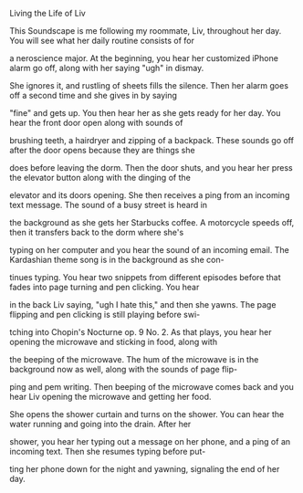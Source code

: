 Living the Life of Liv

This Soundscape is me following my roommate, Liv, throughout her day. You will see what her daily routine consists of for 

a neroscience major. At the beginning, you hear her customized iPhone alarm go off, along with her saying "ugh" in dismay. 

She ignores it, and rustling of sheets fills the silence. Then her alarm goes off a second time and she gives in by saying

"fine" and gets up. You then hear her as she gets ready for her day. You hear the front door open along with sounds of 

brushing teeth, a hairdryer and zipping of a backpack. These sounds go off after the door opens because they are things she 

does before leaving the dorm. Then the door shuts, and you hear her press the elevator button along with the dinging of the 

elevator and its doors opening. She then receives a ping from an incoming text message. The sound of a busy street is heard in 

the background as she gets her Starbucks coffee. A motorcycle speeds off, then it transfers back to the dorm where she's 

typing on her computer and you hear the sound of an incoming email. The Kardashian theme song is in the background as she con-

tinues typing. You hear two snippets from different episodes before that fades into page turning and pen clicking. You hear 

in the back Liv saying, "ugh I hate this," and then she yawns. The page flipping and pen clicking is still playing before swi-

tching into Chopin's Nocturne op. 9 No. 2. As that plays, you hear her opening the microwave and sticking in food, along with

the beeping of the microwave. The hum of the microwave is in the background now as well, along with the sounds of page flip-

ping and pem writing. Then beeping of the microwave comes back and you hear Liv opening the microwave and getting her food. 

She opens the shower curtain and turns on the shower. You can hear the water running and going into the drain. After her 

shower, you hear her typing out a message on her phone, and a ping of an incoming text. Then she resumes typing before put-

ting her phone down for the night and yawning, signaling the end of her day. 
